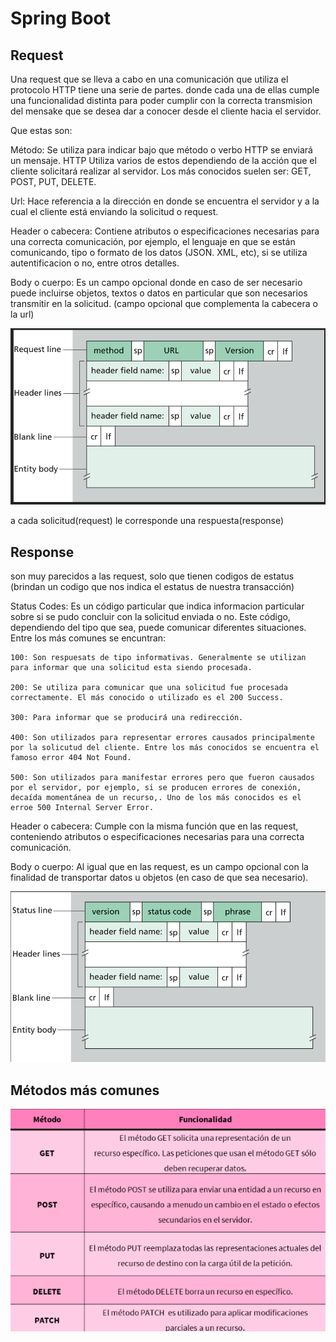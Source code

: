 # Spring Boot

## Request
Una request que se lleva a cabo en una comunicación que utiliza el protocolo HTTP tiene una serie de partes. donde cada una de ellas cumple una funcionalidad distinta para poder cumplir con la correcta transmision del mensake que se desea dar a conocer desde el cliente hacia el servidor.

Que estas son:

Método: Se utiliza para indicar bajo que método o verbo HTTP se enviará un mensaje. HTTP Utiliza varios de estos dependiendo de la acción que el cliente solicitará realizar al servidor. Los más conocidos suelen ser: GET, POST, PUT, DELETE.

Url: Hace referencia a la dirección en donde se encuentra el servidor y a la cual el cliente está enviando la solicitud o request.

Header o cabecera: Contiene atributos o especificaciones necesarias para una correcta comunicación, por ejemplo, el lenguaje en que se están comunicando, tipo o formato de los datos (JSON. XML, etc), si se utiliza autentificacion o no, entre otros detalles.

Body o cuerpo: Es un campo opcional donde en caso de ser necesario puede incluirse objetos, textos o datos en particular que son necesarios transmitir en la solicitud. (campo opcional que complementa la cabecera o la url)

![Request](img/request.png)

a cada solicitud(request) le corresponde una respuesta(response)

## Response 

son muy parecidos a las request, solo que tienen codigos de estatus (brindan un codigo que nos indica el estatus de nuestra transacción)

Status Codes: Es un código particular que indica informacion particular sobre si se pudo concluir con la solicitud enviada o no. Este código, dependiendo del tipo que sea, puede comunicar diferentes situaciones. Entre los más comunes se encuntran:

    100: Son respuesats de tipo informativas. Generalmente se utilizan para informar que una solicitud esta siendo procesada.

    200: Se utiliza para comunicar que una solicitud fue procesada correctamente. El más conocido o utilizado es el 200 Success.

    300: Para informar que se producirá una redirección.

    400: Son utilizados para representar errores causados principalmente por la solicutud del cliente. Entre los más conocidos se encuentra el famoso error 404 Not Found.

    500: Son utilizados para manifestar errores pero que fueron causados por el servidor, por ejemplo, si se producen errores de conexión, decaída momentánea de un recurso,. Uno de los más conocidos es el erroe 500 Internal Server Error.

Header o cabecera: Cumple con la misma función que en las request, conteniendo atributos o especificaciones necesarias para una correcta comunicación.

Body o cuerpo: Al igual que en las request, es un campo opcional con la finalidad de transportar datos u objetos (en caso de que sea necesario).

![Response](img/response.png)

## Métodos más comunes

![Metodos](img/metodos.png)